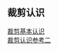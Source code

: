 裁剪认识
-----
[裁剪基本认识](https://blog.csdn.net/ruoshui_t/article/details/100621793)<br>
[裁剪认识参考二](https://blog.csdn.net/qq_39969226/article/details/100836203)

